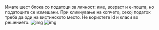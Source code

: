 Имате шест блока со податоци за личност: име, возраст и е-пошта, но податоците се измешани. При кликнување на копчето, секој податок треба да оди на вистинското место. Не користете id и класи во решението.
![img](https://raw.githubusercontent.com/gentinuhiu/internet-programiranje/gn/dom-tasks/%D0%B2%D0%B5%D0%B6%D0%B1%D0%B8/5.%20DOM/3/img/Picture1.png)
![img](https://raw.githubusercontent.com/gentinuhiu/internet-programiranje/gn/dom-tasks/%D0%B2%D0%B5%D0%B6%D0%B1%D0%B8/5.%20DOM/3/img/Picture2.png)
